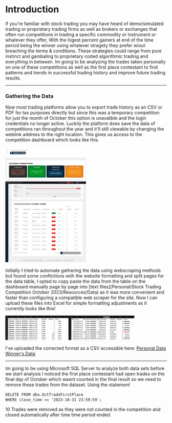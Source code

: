 # Introduction
If you're familiar with stock trading you may have heard of demo/simulated trading or proprietary trading firms as well as brokers or exchanges that often run competitions in trading a specific commodity or instrument or whatever they offer, With the higest percent gainers at end of the time period being the winner using whatever stragety they prefer wiout breaching the terms & conditions. These strategies could range from pure instinct and gambaling to proprietary coded algorithmic trading and everything in between. Im going to be analyzing the trades taken personally on one of these competitions as well as the first place contestant to find patterns and trends in successful trading history and improve future trading results. 
***
### Gathering the Data
Now most trading platforms allow you to export trade history as an CSV or PDF for tax purposes directly but since this was a temporary competition for just the month of October this option is unavalible and the login credentials no longer active. Luckily the platform does save the data of competitions ran throughout the year and it'll still viewable by changing the weblink address to the right location. This gives us access to the competition dashboard which looks like this.

<img src="https://github.com/RJ-Jung/Projects/blob/main/Personal/Stock%20Trading%20Competition%20October%202023/Resources/Images/octtradingpage.JPG?raw=true" width=50% height=50%>
<img src="https://github.com/RJ-Jung/Projects/blob/main/Personal/Stock%20Trading%20Competition%20October%202023/Resources/Images/octtradingpage2.JPG?raw=true" width=50% height=50%>

Initially I tried to automate gathering the data using webscraping methods but found some conflictions with the website formatting and split pages for the data table, I opted to copy paste the data from the table on the dashboard manually page by page into [text files](Personal/Stock Trading Competition October 2023/Resources/Data) as it was more convenient and faster than configuring a compatible web scraper for the site. Now I can upload these files into Excel for simple formatting adjustments as it currently looks like this!

<img src="https://github.com/RJ-Jung/Projects/blob/71db18d3d7a93f3ff6fa1c2e1bae43b4c937f495/Personal/Stock%20Trading%20Competition%20October%202023/Resources/Images/InitialExcelUpload.JPG?raw=true" width=80% height=80%>

I've uploaded the corrected format as a CSV accessible here:		[Personal Data](https://github.com/RJ-Jung/Projects/blob/ce83ca8e9c24a4dbfc88c894bc1e24c3d582709e/Personal/Stock%20Trading%20Competition%20October%202023/Resources/Data/OCTTradesPersonal.csv)		[Winner's Data](https://github.com/RJ-Jung/Projects/blob/main/Personal/Stock%20Trading%20Competition%20October%202023/Resources/Data/OctTradeFirstPlace.csv)

***
Im going to be using Microsoft SQL Server to analyze both data sets
before we start analysis I noticed the first place contestant had open trades on the final day of October which wasnt counted in the final result so we need to remove these trades from the dataset. 
Using the statement
```
DELETE FROM dbo.OctTradeFirstPlace    
WHERE close_time >= '2023-10-31 23:59:59';
```
10 Trades were removed as they were not counted in the competition and closed automatically after time time period ended.
